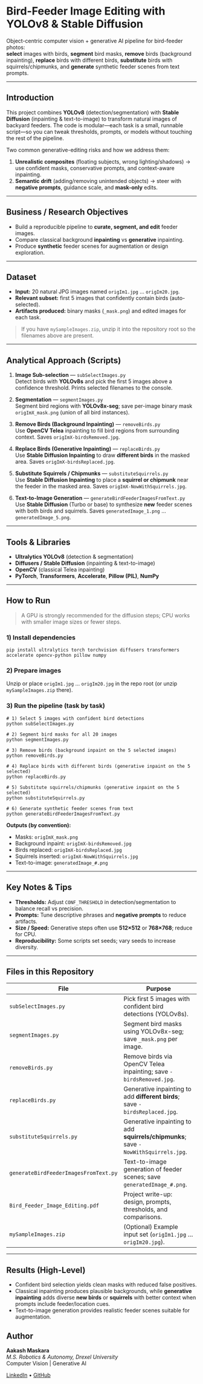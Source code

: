 # Bird-Feeder Image Editing with YOLOv8 & Stable Diffusion

Object-centric computer vision + generative AI pipeline for bird-feeder photos:  
**select** images with birds, **segment** bird masks, **remove** birds (background
inpainting), **replace** birds with different birds, **substitute** birds with
squirrels/chipmunks, and **generate** synthetic feeder scenes from text prompts.

---

## Introduction

This project combines **YOLOv8** (detection/segmentation) with **Stable Diffusion**
(inpainting & text-to-image) to transform natural images of backyard feeders.
The code is modular—each task is a small, runnable script—so you can tweak thresholds,
prompts, or models without touching the rest of the pipeline.

Two common generative-editing risks and how we address them:
1. **Unrealistic composites** (floating subjects, wrong lighting/shadows) → use confident masks,
   conservative prompts, and context-aware inpainting.  
2. **Semantic drift** (adding/removing unintended objects) → steer with **negative prompts**,
   guidance scale, and **mask-only** edits.

---

## Business / Research Objectives

- Build a reproducible pipeline to **curate, segment, and edit** feeder images.  
- Compare classical background **inpainting** vs **generative** inpainting.  
- Produce **synthetic** feeder scenes for augmentation or design exploration.

---

## Dataset

- **Input:** 20 natural JPG images named `origIm1.jpg` … `origIm20.jpg`.  
- **Relevant subset:** first 5 images that confidently contain birds (auto-selected).  
- **Artifacts produced:** binary masks (`_mask.png`) and edited images for each task.

> If you have `mySampleImages.zip`, unzip it into the repository root so the filenames above are present.

---

## Analytical Approach (Scripts)

1) **Image Sub-selection** — `subSelectImages.py`  
   Detect birds with **YOLOv8s** and pick the first 5 images above a confidence threshold.
   Prints selected filenames to the console.

2) **Segmentation** — `segmentImages.py`  
   Segment bird regions with **YOLOv8x-seg**; save per-image binary mask
   `origImX_mask.png` (union of all bird instances).

3) **Remove Birds (Background Inpainting)** — `removeBirds.py`  
   Use **OpenCV Telea** inpainting to fill bird regions from surrounding context.
   Saves `origImX-birdsRemoved.jpg`.

4) **Replace Birds (Generative Inpainting)** — `replaceBirds.py`  
   Use **Stable Diffusion Inpainting** to draw **different birds** in the masked area.
   Saves `origImX-birdsReplaced.jpg`.

5) **Substitute Squirrels / Chipmunks** — `substituteSquirrels.py`  
   Use **Stable Diffusion Inpainting** to place a **squirrel or chipmunk**
   near the feeder in the masked area. Saves `origImX-NowWithSquirrels.jpg`.

6) **Text-to-Image Generation** — `generateBirdFeederImagesFromText.py`  
   Use **Stable Diffusion** (Turbo or base) to synthesize **new** feeder scenes with both
   birds and squirrels. Saves `generatedImage_1.png` … `generatedImage_5.png`.

---

## Tools & Libraries

- **Ultralytics YOLOv8** (detection & segmentation)  
- **Diffusers / Stable Diffusion** (inpainting & text-to-image)  
- **OpenCV** (classical Telea inpainting)  
- **PyTorch**, **Transformers**, **Accelerate**, **Pillow (PIL)**, **NumPy**

---

## How to Run

> A GPU is strongly recommended for the diffusion steps; CPU works with smaller image sizes or fewer steps.

### 1) Install dependencies
    pip install ultralytics torch torchvision diffusers transformers accelerate opencv-python pillow numpy

### 2) Prepare images
Unzip or place `origIm1.jpg` … `origIm20.jpg` in the repo root (or unzip `mySampleImages.zip` there).

### 3) Run the pipeline (task by task)
    # 1) Select 5 images with confident bird detections
    python subSelectImages.py

    # 2) Segment bird masks for all 20 images
    python segmentImages.py

    # 3) Remove birds (background inpaint on the 5 selected images)
    python removeBirds.py

    # 4) Replace birds with different birds (generative inpaint on the 5 selected)
    python replaceBirds.py

    # 5) Substitute squirrels/chipmunks (generative inpaint on the 5 selected)
    python substituteSquirrels.py

    # 6) Generate synthetic feeder scenes from text
    python generateBirdFeederImagesFromText.py

**Outputs (by convention):**
- Masks: `origImX_mask.png`  
- Background inpaint: `origImX-birdsRemoved.jpg`  
- Birds replaced: `origImX-birdsReplaced.jpg`  
- Squirrels inserted: `origImX-NowWithSquirrels.jpg`  
- Text-to-image: `generatedImage_#.png`

---

## Key Notes & Tips

- **Thresholds:** Adjust `CONF_THRESHOLD` in detection/segmentation to balance recall vs precision.  
- **Prompts:** Tune descriptive phrases and **negative prompts** to reduce artifacts.  
- **Size / Speed:** Generative steps often use **512×512** or **768×768**; reduce for CPU.  
- **Reproducibility:** Some scripts set seeds; vary seeds to increase diversity.

---

## Files in this Repository

| File | Purpose |
| --- | --- |
| `subSelectImages.py` | Pick first 5 images with confident bird detections (YOLOv8s). |
| `segmentImages.py` | Segment bird masks using YOLOv8x-seg; save `_mask.png` per image. |
| `removeBirds.py` | Remove birds via OpenCV Telea inpainting; save `-birdsRemoved.jpg`. |
| `replaceBirds.py` | Generative inpainting to add **different birds**; save `-birdsReplaced.jpg`. |
| `substituteSquirrels.py` | Generative inpainting to add **squirrels/chipmunks**; save `-NowWithSquirrels.jpg`. |
| `generateBirdFeederImagesFromText.py` | Text-to-image generation of feeder scenes; save `generatedImage_#.png`. |
| `Bird_Feeder_Image_Editing.pdf` | Project write-up: design, prompts, thresholds, and comparisons. |
| `mySampleImages.zip` | (Optional) Example input set (`origIm1.jpg` … `origIm20.jpg`). |

---

## Results (High-Level)

- Confident bird selection yields clean masks with reduced false positives.  
- Classical inpainting produces plausible backgrounds, while **generative inpainting**
  adds diverse **new birds** or **squirrels** with better context when prompts include feeder/location cues.  
- Text-to-image generation provides realistic feeder scenes suitable for augmentation.


## Author

**Aakash Maskara**  
*M.S. Robotics & Autonomy, Drexel University*  
Computer Vision | Generative AI

[LinkedIn](https://linkedin.com/in/aakashmaskara) • [GitHub](https://github.com/AakashMaskara)
